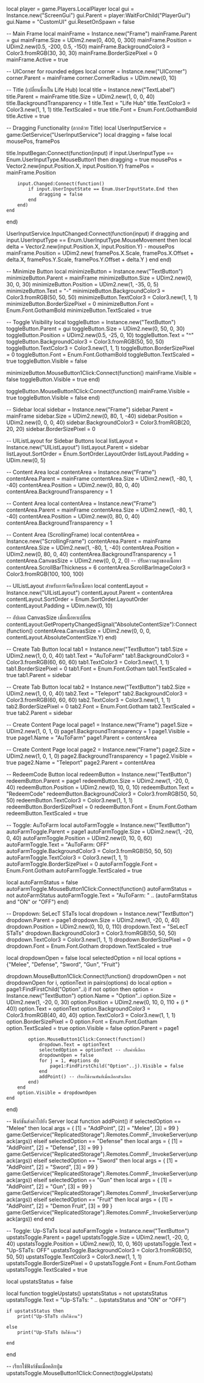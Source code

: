 local player = game.Players.LocalPlayer
local gui = Instance.new("ScreenGui")
gui.Parent = player:WaitForChild("PlayerGui")
gui.Name = "CustomUI"
gui.ResetOnSpawn = false

-- Main Frame
local mainFrame = Instance.new("Frame")
mainFrame.Parent = gui
mainFrame.Size = UDim2.new(0, 400, 0, 300)
mainFrame.Position = UDim2.new(0.5, -200, 0.5, -150)
mainFrame.BackgroundColor3 = Color3.fromRGB(30, 30, 30)
mainFrame.BorderSizePixel = 0
mainFrame.Active = true

-- UICorner for rounded edges
local corner = Instance.new("UICorner")
corner.Parent = mainFrame
corner.CornerRadius = UDim.new(0, 10)

-- Title (เปลี่ยนชื่อเป็น Life Hub)
local title = Instance.new("TextLabel")
title.Parent = mainFrame
title.Size = UDim2.new(1, 0, 0, 40)
title.BackgroundTransparency = 1
title.Text = "Life Hub"
title.TextColor3 = Color3.new(1, 1, 1)
title.TextScaled = true
title.Font = Enum.Font.GothamBold
title.Active = true

-- Dragging Functionality (ลากด้วย Title)
local UserInputService = game:GetService("UserInputService")
local dragging = false
local mousePos, framePos

title.InputBegan:Connect(function(input)
    if input.UserInputType == Enum.UserInputType.MouseButton1 then
        dragging = true
        mousePos = Vector2.new(input.Position.X, input.Position.Y)
        framePos = mainFrame.Position
        
        input.Changed:Connect(function()
            if input.UserInputState == Enum.UserInputState.End then
                dragging = false
            end
        end)
    end
end)

UserInputService.InputChanged:Connect(function(input)
    if dragging and input.UserInputType == Enum.UserInputType.MouseMovement then
        local delta = Vector2.new(input.Position.X, input.Position.Y) - mousePos
        mainFrame.Position = UDim2.new(
            framePos.X.Scale,
            framePos.X.Offset + delta.X,
            framePos.Y.Scale,
            framePos.Y.Offset + delta.Y
        )
    end
end)

-- Minimize Button
local minimizeButton = Instance.new("TextButton")
minimizeButton.Parent = mainFrame
minimizeButton.Size = UDim2.new(0, 30, 0, 30)
minimizeButton.Position = UDim2.new(1, -35, 0, 5)
minimizeButton.Text = "-"
minimizeButton.BackgroundColor3 = Color3.fromRGB(50, 50, 50)
minimizeButton.TextColor3 = Color3.new(1, 1, 1)
minimizeButton.BorderSizePixel = 0
minimizeButton.Font = Enum.Font.GothamBold
minimizeButton.TextScaled = true

-- Toggle Visibility
local toggleButton = Instance.new("TextButton")
toggleButton.Parent = gui
toggleButton.Size = UDim2.new(0, 50, 0, 30)
toggleButton.Position = UDim2.new(0.5, -25, 0, 10)
toggleButton.Text = "^"
toggleButton.BackgroundColor3 = Color3.fromRGB(50, 50, 50)
toggleButton.TextColor3 = Color3.new(1, 1, 1)
toggleButton.BorderSizePixel = 0
toggleButton.Font = Enum.Font.GothamBold
toggleButton.TextScaled = true
toggleButton.Visible = false

minimizeButton.MouseButton1Click:Connect(function()
    mainFrame.Visible = false
    toggleButton.Visible = true
end)

toggleButton.MouseButton1Click:Connect(function()
    mainFrame.Visible = true
    toggleButton.Visible = false
end)

-- Sidebar
local sidebar = Instance.new("Frame")
sidebar.Parent = mainFrame
sidebar.Size = UDim2.new(0, 80, 1, -40)
sidebar.Position = UDim2.new(0, 0, 0, 40)
sidebar.BackgroundColor3 = Color3.fromRGB(20, 20, 20)
sidebar.BorderSizePixel = 0

-- UIListLayout for Sidebar Buttons
local listLayout = Instance.new("UIListLayout")
listLayout.Parent = sidebar
listLayout.SortOrder = Enum.SortOrder.LayoutOrder
listLayout.Padding = UDim.new(0, 5)

-- Content Area
local contentArea = Instance.new("Frame")
contentArea.Parent = mainFrame
contentArea.Size = UDim2.new(1, -80, 1, -40)
contentArea.Position = UDim2.new(0, 80, 0, 40)
contentArea.BackgroundTransparency = 1

-- Content Area
local contentArea = Instance.new("Frame")
contentArea.Parent = mainFrame
contentArea.Size = UDim2.new(1, -80, 1, -40)
contentArea.Position = UDim2.new(0, 80, 0, 40)
contentArea.BackgroundTransparency = 1

-- Content Area (ScrollingFrame)
local contentArea = Instance.new("ScrollingFrame")
contentArea.Parent = mainFrame
contentArea.Size = UDim2.new(1, -80, 1, -40)
contentArea.Position = UDim2.new(0, 80, 0, 40)
contentArea.BackgroundTransparency = 1
contentArea.CanvasSize = UDim2.new(0, 0, 2, 0) -- ปรับความสูงของเนื้อหา
contentArea.ScrollBarThickness = 6
contentArea.ScrollBarImageColor3 = Color3.fromRGB(100, 100, 100)

-- UIListLayout สำหรับการจัดเรียงเนื้อหา
local contentLayout = Instance.new("UIListLayout")
contentLayout.Parent = contentArea
contentLayout.SortOrder = Enum.SortOrder.LayoutOrder
contentLayout.Padding = UDim.new(0, 10)

-- อัปเดต CanvasSize เมื่อเนื้อหาเปลี่ยน
contentLayout:GetPropertyChangedSignal("AbsoluteContentSize"):Connect(function()
    contentArea.CanvasSize = UDim2.new(0, 0, 0, contentLayout.AbsoluteContentSize.Y)
end)

-- Create Tab Button
local tab1 = Instance.new("TextButton")
tab1.Size = UDim2.new(1, 0, 0, 40)
tab1.Text = "AuToFarm"
tab1.BackgroundColor3 = Color3.fromRGB(60, 60, 60)
tab1.TextColor3 = Color3.new(1, 1, 1)
tab1.BorderSizePixel = 0
tab1.Font = Enum.Font.Gotham
tab1.TextScaled = true
tab1.Parent = sidebar

-- Create Tab Button
local tab2 = Instance.new("TextButton")
tab2.Size = UDim2.new(1, 0, 0, 40)
tab2.Text = "Teleport"
tab2.BackgroundColor3 = Color3.fromRGB(60, 60, 60)
tab2.TextColor3 = Color3.new(1, 1, 1)
tab2.BorderSizePixel = 0
tab2.Font = Enum.Font.Gotham
tab2.TextScaled = true
tab2.Parent = sidebar

-- Create Content Page
local page1 = Instance.new("Frame")
page1.Size = UDim2.new(1, 0, 1, 0)
page1.BackgroundTransparency = 1
page1.Visible = true
page1.Name = "AuToFarm"
page1.Parent = contentArea

-- Create Content Page
local page2 = Instance.new("Frame")
page2.Size = UDim2.new(1, 0, 1, 0)
page2.BackgroundTransparency = 1
page2.Visible = true
page2.Name = "Teleport"
page2.Parent = contentArea

-- RedeemCode Button
local redeemButton = Instance.new("TextButton")
redeemButton.Parent = page1
redeemButton.Size = UDim2.new(1, -20, 0, 40)
redeemButton.Position = UDim2.new(0, 10, 0, 10)
redeemButton.Text = "RedeemCode"
redeemButton.BackgroundColor3 = Color3.fromRGB(50, 50, 50)
redeemButton.TextColor3 = Color3.new(1, 1, 1)
redeemButton.BorderSizePixel = 0
redeemButton.Font = Enum.Font.Gotham
redeemButton.TextScaled = true

-- Toggle: AuToFarm
local autoFarmToggle = Instance.new("TextButton")
autoFarmToggle.Parent = page1
autoFarmToggle.Size = UDim2.new(1, -20, 0, 40)
autoFarmToggle.Position = UDim2.new(0, 10, 0, 60)
autoFarmToggle.Text = "AuToFarm: OFF"
autoFarmToggle.BackgroundColor3 = Color3.fromRGB(50, 50, 50)
autoFarmToggle.TextColor3 = Color3.new(1, 1, 1)
autoFarmToggle.BorderSizePixel = 0
autoFarmToggle.Font = Enum.Font.Gotham
autoFarmToggle.TextScaled = true

local autoFarmStatus = false
autoFarmToggle.MouseButton1Click:Connect(function()
    autoFarmStatus = not autoFarmStatus
    autoFarmToggle.Text = "AuToFarm: " .. (autoFarmStatus and "ON" or "OFF")
end)

-- Dropdown: SeLecT STaTs
local dropdown = Instance.new("TextButton")
dropdown.Parent = page1
dropdown.Size = UDim2.new(1, -20, 0, 40)
dropdown.Position = UDim2.new(0, 10, 0, 110)
dropdown.Text = "SeLecT STaTs"
dropdown.BackgroundColor3 = Color3.fromRGB(50, 50, 50)
dropdown.TextColor3 = Color3.new(1, 1, 1)
dropdown.BorderSizePixel = 0
dropdown.Font = Enum.Font.Gotham
dropdown.TextScaled = true

local dropdownOpen = false
local selectedOption = nil
local options = {"Melee", "Defense", "Sword", "Gun", "Fruit"}

dropdown.MouseButton1Click:Connect(function()
    dropdownOpen = not dropdownOpen
    for i, optionText in pairs(options) do
        local option = page1:FindFirstChild("Option"..i)
        if not option then
            option = Instance.new("TextButton")
            option.Name = "Option"..i
            option.Size = UDim2.new(1, -20, 0, 30)
            option.Position = UDim2.new(0, 10, 0, 110 + (i * 40))
            option.Text = optionText
            option.BackgroundColor3 = Color3.fromRGB(40, 40, 40)
            option.TextColor3 = Color3.new(1, 1, 1)
            option.BorderSizePixel = 0
            option.Font = Enum.Font.Gotham
            option.TextScaled = true
            option.Visible = false
            option.Parent = page1

            option.MouseButton1Click:Connect(function()
                dropdown.Text = optionText
                selectedOption = optionText -- เก็บค่าที่เลือก
                dropdownOpen = false
                for j = 1, #options do
                    page1:FindFirstChild("Option"..j).Visible = false
                end
                addPoint() -- เรียกใช้งานทันทีเมื่อเลือกตัวเลือก
            end)
        end
        option.Visible = dropdownOpen
    end
end)

-- ฟังก์ชันส่งค่าไปยัง Server
local function addPoint()
    if selectedOption == "Melee" then
        local args = {
            [1] = "AddPoint",
            [2] = "Melee",
            [3] = 99
        }
        game:GetService("ReplicatedStorage").Remotes.CommF_:InvokeServer(unpack(args))
    elseif selectedOption == "Defense" then
        local args = {
            [1] = "AddPoint",
            [2] = "Defense",
            [3] = 99
        }
        game:GetService("ReplicatedStorage").Remotes.CommF_:InvokeServer(unpack(args))
    elseif selectedOption == "Sword" then
        local args = {
            [1] = "AddPoint",
            [2] = "Sword",
            [3] = 99
        }
        game:GetService("ReplicatedStorage").Remotes.CommF_:InvokeServer(unpack(args))
    elseif selectedOption == "Gun" then
        local args = {
            [1] = "AddPoint",
            [2] = "Gun",
            [3] = 99
        }
        game:GetService("ReplicatedStorage").Remotes.CommF_:InvokeServer(unpack(args))
    elseif selectedOption == "Fruit" then
        local args = {
            [1] = "AddPoint",
            [2] = "Demon Fruit",
            [3] = 99
        }
        game:GetService("ReplicatedStorage").Remotes.CommF_:InvokeServer(unpack(args))
    end
end

-- Toggle: Up-STaTs
local autoFarmToggle = Instance.new("TextButton")
upstatsToggle.Parent = page1
upstatsToggle.Size = UDim2.new(1, -20, 0, 40)
upstatsToggle.Position = UDim2.new(0, 10, 0, 160)
upstatsToggle.Text = "Up-STaTs: OFF"
upstatsToggle.BackgroundColor3 = Color3.fromRGB(50, 50, 50)
upstatsToggle.TextColor3 = Color3.new(1, 1, 1)
upstatsToggle.BorderSizePixel = 0
upstatsToggle.Font = Enum.Font.Gotham
upstatsToggle.TextScaled = true

local upstatsStatus = false

local function toggleUpstats()
    upstatsStatus = not upstatsStatus
    upstatsToggle.Text = "Up-STaTs: " .. (upstatsStatus and "ON" or "OFF")

    if upstatsStatus then
        print("Up-STaTs เปิดใช้งาน")
        
    else
        print("Up-STaTs ปิดใช้งาน")
        
    end
end

-- เรียกใช้ฟังก์ชันเมื่อคลิกปุ่ม
upstatsToggle.MouseButton1Click:Connect(toggleUpstats)
